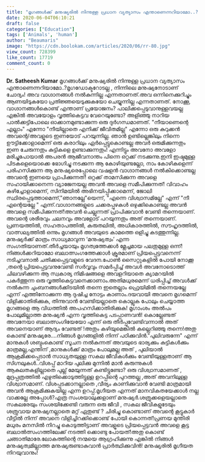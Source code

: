 ```yaml
---
title: "മൃഗങ്ങൾക്ക്‌ മനുഷ്യരിൽ നിന്നുള്ള പ്രധാന വ്യത്യാസം എന്താണെന്നറിയാമോ..?"
date: 2020-06-04T06:10:21
draft: false
categories: ["Education"]
tags: ['Animals', 'human']
author: "Beaumaris"
image: "https://cdn.boolokam.com/articles/2020/06/rr-80.jpg"
view_count: 728399
like_count: 17719
comment_count: 0
---
```


**[](https://wordpress-972788-3403151.cloudwaysapps.com/difference-between-human-and-animals/276289/rr-1276)Dr. Satheesh Kumar** മൃഗങ്ങൾക്ക്‌ മനുഷ്യരിൽ നിന്നുള്ള പ്രധാന വ്യത്യാസം എന്താണെന്നറിയാമോ..?മൃഗഡോക്ടറോടല്ല , നിന്നിലെ മനുഷ്യനോടാണ്‌ ചോദ്യം! അവ വാഗ്ദാനങ്ങൾ നൽകുന്നില്ല എന്നതാണത്‌.അവ ഒന്നിനെക്കുറിച്ചും ആണയിടുകയോ പ്രതിജ്ഞയെടുക്കുകയോ ചെയ്യുന്നില്ല എന്നതാണത്‌. നോക്കൂ, വാഗ്ദാനങ്ങൾകൊണ്ട്‌ എന്താണ്‌ പ്രയോജനം? പാലിക്കപ്പെടുവാനുള്ളവയല്ല എങ്കിൽ അവയോളം വൃത്തികെട്ടവ വേറെയുണ്ടോ? അളിഞ്ഞു നാറിയ പാൽക്കട്ടിപോലെ ഓക്കാനമുണ്ടാക്കുന്ന ഒരു ദുർഗന്ധമാണത്‌. "നീയാണെന്റെ എല്ലാം" എന്നോ "നീയില്ലാതെ എനിക്ക്‌ ജീവിതമില്ല" എന്നോ ഒരു കുറുക്കൻ അവന്റെ/അവളൂടെ ഇണയോട്‌ പറയുന്നില്ല. ഞാൻ ഉണ്ടില്ലെങ്കിലും നിന്നെ ഊട്ടിക്കോളാമെന്ന് ഒരു കരാറിലും ഏർപ്പെട്ടുകൊണ്ടല്ല അവർ ഒരുമിക്കുന്നതും ഇണ ചേരുന്നതും കുട്ടികളെ ഉണ്ടാക്കുന്നതും! എന്നിട്ടും അവനോ അവളോ മരിച്ചുപോയാൽ അപരൻ ആജീവനാന്തം പിന്നെ ഒറ്റക്ക്‌ നടക്കുന്നു.ഇനി ഇഷ്ടമുള്ള പിടകളെയൊക്കെ ഭോഗിച്ചു നടക്കുന്ന ആ കോഴിയുണ്ടല്ലോ, നാം കോഴികളെന്ന് പരിഹസിക്കുന്ന ആ മനുഷ്യരെപ്പോലെ വഷളൻ വാഗ്ദാനങ്ങൾ നൽകിക്കൊണ്ടല്ല അവന്റെ ഇണയെ പ്രാപിക്കുന്നത്‌! ഒറ്റക്ക്‌ താമസിക്കുന്ന അവളെ സഹായിക്കാനെന്ന വ്യാജേനയല്ല അവൻ അവളെ സമീപിക്കുന്നത്‌! വിവാഹം കഴിച്ചോളാമെന്ന്, സിനിമയിൽ അഭിനയിപ്പിക്കാമെന്ന്, ജോലി സ്ഥിരപ്പെടുത്താമെന്ന്,"ഞാനല്ലേ"യെന്ന്, "എന്നെ വിശ്വാസമില്ലേ" എന്ന് "നീ എന്റെയല്ലേ " എന്ന്.വാഗ്ദാനങ്ങളുടെ ചക്കരപ്പുഴകൾ ഒഴുക്കികൊണ്ടല്ല അവൻ അവളെ സമീപിക്കുന്നത്‌!അവൻ ചെല്ലുന്നത്‌ പ്രാപിക്കുവാൻ വേണ്ടി തന്നെയാണ്‌. അവന്റെ ശരീരവും ചലനവും അവളോട്‌ പറയുന്നതും അത്‌ തന്നെയാണ്‌. പ്രണയത്തിൽ, സഹതാപത്തിൽ, കരുതലിൽ, അധികാരത്തിൽ, സൗഹൃദത്തിൽ, വാത്സല്യത്തിൽ ഒന്നും മൃഗങ്ങൾ അവയുടെ കാമത്തെ ഒളിച്ചു കടത്തുന്നില്ല. മനുഷ്യർക്ക്‌ മാത്രം സാധ്യമാവുന്ന ‘മനുഷ്യത്വം’ എന്ന സംഗതിയാണത്‌.തീർച്ചയായും മൃഗത്വത്തേക്കൾ മ്ലേച്ചമായ പലതുമുള്ള ഒന്ന്!നിങ്ങൾക്കറിയാമോ ബലാത്സംഗത്തേക്കാൾ ക്രൂരമാണ്‌ പ്രിയപ്പെട്ടവനെന്ന് നടിച്ചവനാൽ ചതിക്കപ്പെട്ടവളുടെ വേദന.പോൺ സൈറ്റുകളിൽ പോയി നോക്കൂ ,തന്റെ പ്രിയപ്പെട്ടവനുവേണ്ടി സർവ്വവും സമർപ്പിച്ച്‌ അവൾ അവനോടൊത്ത്‌ ചിലവഴിക്കുന്ന ആ സ്വകാര്യ നിമിഷങ്ങളെ അവളറിയാതെ ക്യാമറയിൽ പകർത്തുന്ന ഒരു വൃത്തികെട്ടവനെക്കാണാം.അതിമധുരമെന്ന് ധരിപ്പിച്ച്‌ അവൾക്ക്‌ നൽകുന്ന ചുംബനങ്ങൾക്കിടയിൽ തന്നെ ഇതെല്ലാം ഫ്രെയിമിൽ തന്നെയല്ലേ എന്ന് എത്തിനോക്കുന്ന ആ ദുഷിച്ച നോട്ടം കാണാം.ദയവായി അവനെ മൃഗമെന്ന് വിളിക്കാതിരിക്കുക, തിന്നുവാൻ വേണ്ടിയല്ലാതെ കൊല്ലുക പോലും ചെയ്യാത്ത മൃഗങ്ങളെ ആ വിധത്തിൽ അപഹസിക്കാതിരിക്കുക! മൃഗാംശം അൽപം പോലുമില്ലാത്ത മനുഷ്യൻ എന്ന വൃത്തികെട്ട പടപ്പാണവൻ! കൊല്ലേണ്ടത്‌ അവനേയാ ബലാത്സംഗിയേയോ എന്ന് ഒരു തീർപ്പുവേണ്ടിവന്നാൽ അത്‌ അവനെയാണ്‌ ആദ്യം വേണ്ടത്‌ !അതും കഴിയുമെങ്കിൽ കല്ലെറിഞ്ഞു തന്നെ!അതു കൊണ്ട്‌ മനുഷ്യരേ....നിങ്ങൾ മൃഗങ്ങളിൽ നിന്ന് പഠിക്കുവിൻ."പുലിവരുന്നേ" എന്ന് മാനുകൾ ശബ്ദംകൊണ്ട്‌ സൂചന നൽകുന്നത്‌ അവയുടെ ഭാര്യക്കും കുട്ടികൾക്കും മാത്രമല്ല,എന്തിന്‌ ,മാനുകൾക്ക്‌ മാത്രം പോലുമല്ല അത്‌ , പുലിയാൽ ആക്രമിക്കപ്പെടാൻ സാധ്യതയുള്ള സകല ജീവികൾക്കും വേണ്ടിയുള്ളതാണ്‌ ആ സിഗ്നലുകൾ..വിശപ്പ്‌ മാറിയ പുലിക്കു മുന്നിൽ മാൻ കുരുന്നുകൾ ആകുലതകളില്ലാതെ പുല്ല്‌ മേയുന്നത്‌ കണ്ടിട്ടുണ്ടോ? ഒരു വിശ്വാസമാണത്‌ , മുദ്രപ്പത്രത്തിൽ എഴുതിക്കൊടുത്തിട്ടുള്ള ഉറപ്പിന്റെ പുറത്തല്ല ,അത്‌ അവനിലുള്ള വിശ്വാസമാണ്‌. വിശപ്പടക്കാനല്ലാതെ ,വീര്യം കാണിക്കുവാൻ വേണ്ടി മാത്രമായി അവൻ ആക്രമിക്കുകയില്ല എന്ന ഉറപ്പ്‌.മൃഗീയത എന്നത്‌ മാനവികതയേക്കാൾ നല്ല വാക്കല്ലേ അപ്പോൾ?എത്ര സംശയാലുക്കളാണ്‌ മനുഷ്യർ.ശത്രുക്കളെയല്ലാതെ സകലരേയും സംശയിക്കേണ്ടി വരുന്ന ഒരു ജീവി , സകല ജീവികളുടേയും ശത്രുവായ മനുഷ്യനല്ലാതെ മറ്റ്‌ ഏതുണ്ട്‌ ? ചിരിച്ചു കൊണ്ടാണ്‌ അവന്റെ കൂട്ടുകാർ വീട്ടിൽ നിന്ന് അവനെ വിളിച്ചിറക്കിക്കൊണ്ട്‌ പോയി കൊന്നത്‌!പ്രണയ മുന്തിരി മധുരം മനസിൽ നിറച്ചു കൊടുത്തിട്ടാണ്‌ അവളൂടെ പ്രിയപ്പെട്ടവൻ അവളെ കൂട്ട ബലാൽത്സംഗത്തിലേക്ക്‌ നടത്തി ക്കൊണ്ടു പോയത്‌!അതു കൊണ്ട്‌ ചങ്ങാതിമാരേ.ലോകത്തിന്റെ നന്മയെ ആഗ്രഹിക്കുന്നു എങ്കിൽ നിങ്ങൾ മനുഷ്യത്വമില്ലാത്ത മനുഷ്യരുണ്ടാകുവാൻ പ്രാർത്ഥിക്കുവിൻ! മനുഷ്യരിൽ മൃഗീയത നിറയുവാനും!
